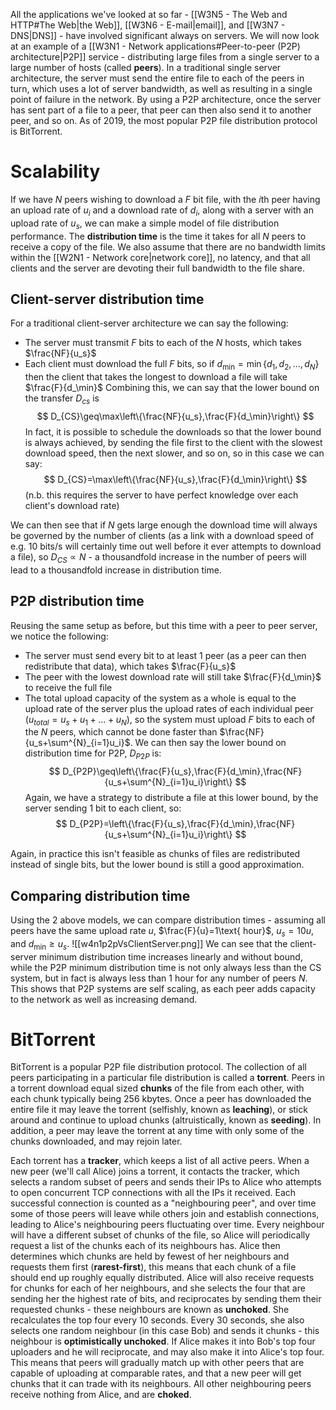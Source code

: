 All the applications we've looked at so far - [[W3N5 - The Web and HTTP#The Web|the Web]], [[W3N6 - E-mail|email]], and [[W3N7 - DNS|DNS]] - have involved significant always on servers. We will now look at an example of a [[W3N1 - Network applications#Peer-to-peer (P2P) architecture|P2P]] service - distributing large files from a single server to a large number of hosts (called **peers**). In a traditional single server architecture, the server must send the entire file to each of the peers in turn, which uses a lot of server bandwidth, as well as resulting in a single point of failure in the network. By using a P2P architecture, once the server has sent part of a file to a peer, that peer can then also send it to another peer, and so on. 
As of 2019, the most popular P2P file distribution protocol is BitTorrent.
# Scalability
If we have $N$ peers wishing to download a $F$ bit file, with the $i$th peer having an upload rate of $u_i$ and a download rate of $d_i$, along with a server with an upload rate of $u_s$, we can make a simple model of file distribution performance. The **distribution time** is the time it takes for all $N$ peers to receive a copy of the file. We also assume that there are no bandwidth limits within the [[W2N1 - Network core|network core]], no latency, and that all clients and the server are devoting their full bandwidth to the file share.
## Client-server distribution time
For a traditional client-server architecture we can say the following:
- The server must transmit $F$ bits to each of the $N$ hosts, which takes $\frac{NF}{u_s}$
- Each client must download the full $F$ bits, so if $d_\min=\min\{d_1,d_2,...,d_N\}$ then the client that takes the longest to download a file will take $\frac{F}{d_\min}$ 
Combining this, we can say that the lower bound on the transfer $D_{cs}$ is
$$
D_{CS}\geq\max\left\{\frac{NF}{u_s},\frac{F}{d_\min}\right\}
$$
In fact, it is possible to schedule the downloads so that the lower bound is always achieved, by sending the file first to the client with the slowest download speed, then the next slower, and so on, so in this case we can say:
$$
D_{CS}=\max\left\{\frac{NF}{u_s},\frac{F}{d_\min}\right\}
$$
(n.b. this requires the server to have perfect knowledge over each client's download rate)

We can then see that if $N$ gets large enough the download time will always be governed by the number of clients (as a link with a download speed of e.g. 10 bits/s will certainly time out well before it ever attempts to download a file), so $D_{CS}\propto N$ - a thousandfold increase in the number of peers will lead to a thousandfold increase in distribution time.
## P2P distribution time
Reusing the same setup as before, but this time with a peer to peer server, we notice the following:
- The server must send every bit to at least 1 peer (as a peer can then redistribute that data), which takes $\frac{F}{u_s}$
- The peer with the lowest download rate will still take $\frac{F}{d_\min}$ to receive the full file
- The total upload capacity of the system as a whole is equal to the upload rate of the server plus the upload rates of each individual peer ($u_{total}=u_s+u_1+...+u_N$), so the system must upload $F$ bits to each of the $N$ peers, which cannot be done faster than $\frac{NF}{u_s+\sum^{N}_{i=1}u_i}$.
We can then say the lower bound on distribution time for P2P, $D_{P2P}$ is:
$$
D_{P2P}\geq\left\{\frac{F}{u_s},\frac{F}{d_\min},\frac{NF}{u_s+\sum^{N}_{i=1}u_i}\right\}
$$
Again, we have a strategy to distribute a file at this lower bound, by the server sending 1 bit to each client, so:
$$
D_{P2P}=\left\{\frac{F}{u_s},\frac{F}{d_\min},\frac{NF}{u_s+\sum^{N}_{i=1}u_i}\right\}
$$

Again, in practice this isn't feasible as chunks of files are redistributed instead of single bits, but the lower bound is still a good approximation.
## Comparing distribution time
Using the 2 above models, we can compare distribution times - assuming all peers have the same upload rate $u$, $\frac{F}{u}=1\text{ hour}$, $u_s=10u$, and $d_\min\geq u_s$.
![[w4n1p2pVsClientServer.png]]
We can see that the client-server minimum distribution time increases linearly and without bound, while the P2P minimum distribution time is not only always less than the CS system, but in fact is always less than 1 hour for any number of peers $N$. This shows that P2P systems are self scaling, as each peer adds capacity to the network as well as increasing demand.
# BitTorrent
BitTorrent is a popular P2P file distribution protocol. The collection of all peers participating in a particular file distribution is called a **torrent**. Peers in a torrent download equal sized **chunks** of the file from each other, with each chunk typically being 256 kbytes. Once a peer has downloaded the entire file it may leave the torrent (selfishly, known as **leaching**), or stick around and continue to upload chunks (altruistically, known as **seeding**). In addition, a peer may leave the torrent at any time with only some of the chunks downloaded, and may rejoin later.

Each torrent has a **tracker**, which keeps a list of all active peers. When a new peer (we'll call Alice) joins a torrent, it contacts the tracker, which selects a random subset of peers and sends their IPs to Alice who attempts to open concurrent TCP connections with all the IPs it received. Each successful connection is counted as a "neighbouring peer", and over time some of those peers will leave while others join and establish connections, leading to Alice's neighbouring peers fluctuating over time. Every neighbour will have a different subset of chunks of the file, so Alice will periodically request a list of the chunks each of its neighbours has. Alice then determines which chunks are held by fewest of her neighbours and requests them first (**rarest-first**), this means that each chunk of a file should end up roughly equally distributed.
Alice will also receive requests for chunks for each of her neighbours, and she selects the four that are sending her the highest rate of bits, and reciprocates by sending them their requested chunks - these neighbours are known as **unchoked**. She recalculates the top four every 10 seconds. Every 30 seconds, she also selects one random neighbour (in this case Bob) and sends it chunks - this neighbour is **optimistically unchoked**. If Alice makes it into Bob's top four uploaders and he will reciprocate, and may also make it into Alice's top four. This means that peers will gradually match up with other peers that are capable of uploading at comparable rates, and that a new peer will get chunks that it can trade with its neighbours. All other neighbouring peers receive nothing from Alice, and are **choked**.